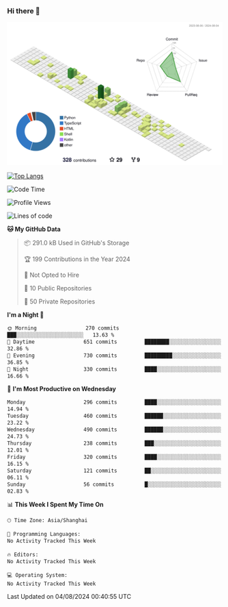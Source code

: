 ### Hi there 👋

![](./profile-3d-contrib/profile-green-animate.svg)

 

[![Top Langs](https://github-readme-stats.vercel.app/api/top-langs/?username=fly2tomato)](https://github.com/anuraghazra/github-readme-stats)


 

<!--START_SECTION:waka-->
![Code Time](http://img.shields.io/badge/Code%20Time-5%20hrs%2042%20mins-blue)

![Profile Views](http://img.shields.io/badge/Profile%20Views-20-blue)

![Lines of code](https://img.shields.io/badge/From%20Hello%20World%20I%27ve%20Written-519.6%20thousand%20lines%20of%20code-blue)

**🐱 My GitHub Data** 

> 📦 291.0 kB Used in GitHub's Storage 
 > 
> 🏆 199 Contributions in the Year 2024
 > 
> 🚫 Not Opted to Hire
 > 
> 📜 10 Public Repositories 
 > 
> 🔑 50 Private Repositories 
 > 
**I'm a Night 🦉** 

```text
🌞 Morning                270 commits         ███░░░░░░░░░░░░░░░░░░░░░░   13.63 % 
🌆 Daytime                651 commits         ████████░░░░░░░░░░░░░░░░░   32.86 % 
🌃 Evening                730 commits         █████████░░░░░░░░░░░░░░░░   36.85 % 
🌙 Night                  330 commits         ████░░░░░░░░░░░░░░░░░░░░░   16.66 % 
```
📅 **I'm Most Productive on Wednesday** 

```text
Monday                   296 commits         ████░░░░░░░░░░░░░░░░░░░░░   14.94 % 
Tuesday                  460 commits         ██████░░░░░░░░░░░░░░░░░░░   23.22 % 
Wednesday                490 commits         ██████░░░░░░░░░░░░░░░░░░░   24.73 % 
Thursday                 238 commits         ███░░░░░░░░░░░░░░░░░░░░░░   12.01 % 
Friday                   320 commits         ████░░░░░░░░░░░░░░░░░░░░░   16.15 % 
Saturday                 121 commits         ██░░░░░░░░░░░░░░░░░░░░░░░   06.11 % 
Sunday                   56 commits          █░░░░░░░░░░░░░░░░░░░░░░░░   02.83 % 
```


📊 **This Week I Spent My Time On** 

```text
🕑︎ Time Zone: Asia/Shanghai

💬 Programming Languages: 
No Activity Tracked This Week

🔥 Editors: 
No Activity Tracked This Week

💻 Operating System: 
No Activity Tracked This Week
```


 Last Updated on 04/08/2024 00:40:55 UTC
<!--END_SECTION:waka-->
